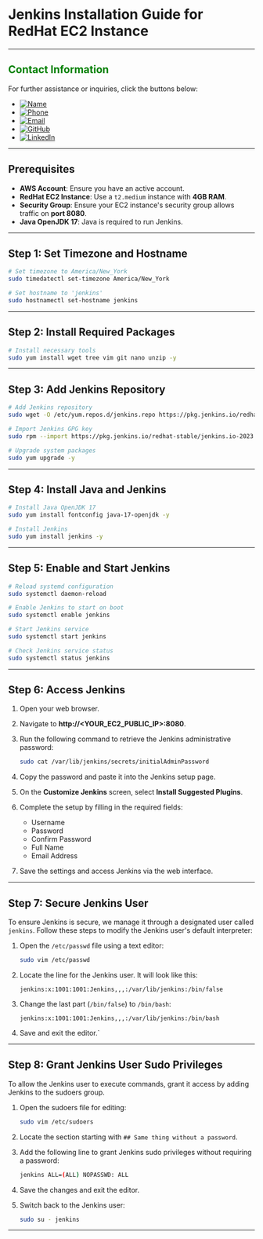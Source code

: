 
# Jenkins Installation Guide for RedHat EC2 Instance

---

## **<span style="color:green">Contact Information</span>**

For further assistance or inquiries, click the buttons below:

- [![Name](https://img.shields.io/badge/Name-Nditafon%20Hyson%20Nuigho-brightgreen)](mailto:nditafonhysonn@gmail.com)
- [![Phone](https://img.shields.io/badge/Phone-%2B237679638540-brightgreen)](tel:+237679638540)
- [![Email](https://img.shields.io/badge/Email-nditafonhysonn%40gmail.com-blue)](mailto:nditafonhysonn@gmail.com)
- [![GitHub](https://img.shields.io/badge/GitHub-Hyson--Wayne-lightgrey?logo=github)](https://github.com/Hyson-Wayne)
- [![LinkedIn](https://img.shields.io/badge/LinkedIn-nditafon--hyson-blue?logo=linkedin)](https://www.linkedin.com/in/nditafon-hyson-762a6623b/)

---

## **Prerequisites**
- **AWS Account**: Ensure you have an active account.
- **RedHat EC2 Instance**: Use a `t2.medium` instance with **4GB RAM**.
- **Security Group**: Ensure your EC2 instance's security group allows traffic on **port 8080**.
- **Java OpenJDK 17**: Java is required to run Jenkins.

---

## **Step 1: Set Timezone and Hostname**

```bash
# Set timezone to America/New_York
sudo timedatectl set-timezone America/New_York

# Set hostname to 'jenkins'
sudo hostnamectl set-hostname jenkins
```

---

## **Step 2: Install Required Packages**

```bash
# Install necessary tools
sudo yum install wget tree vim git nano unzip -y
```

---

## **Step 3: Add Jenkins Repository**

```bash
# Add Jenkins repository
sudo wget -O /etc/yum.repos.d/jenkins.repo https://pkg.jenkins.io/redhat-stable/jenkins.repo

# Import Jenkins GPG key
sudo rpm --import https://pkg.jenkins.io/redhat-stable/jenkins.io-2023.key

# Upgrade system packages
sudo yum upgrade -y
```

---

## **Step 4: Install Java and Jenkins**

```bash
# Install Java OpenJDK 17
sudo yum install fontconfig java-17-openjdk -y

# Install Jenkins
sudo yum install jenkins -y
```

---

## **Step 5: Enable and Start Jenkins**

```bash
# Reload systemd configuration
sudo systemctl daemon-reload

# Enable Jenkins to start on boot
sudo systemctl enable jenkins

# Start Jenkins service
sudo systemctl start jenkins

# Check Jenkins service status
sudo systemctl status jenkins
```

---

## **Step 6: Access Jenkins**

1. Open your web browser.
2. Navigate to **http://<YOUR_EC2_PUBLIC_IP>:8080**.
3. Run the following command to retrieve the Jenkins administrative password:

    ```bash
    sudo cat /var/lib/jenkins/secrets/initialAdminPassword
    ```

4. Copy the password and paste it into the Jenkins setup page.
5. On the **Customize Jenkins** screen, select **Install Suggested Plugins**.
6. Complete the setup by filling in the required fields:
    - Username
    - Password
    - Confirm Password
    - Full Name
    - Email Address
7. Save the settings and access Jenkins via the web interface.

---

## **Step 7: Secure Jenkins User**

To ensure Jenkins is secure, we manage it through a designated user called `jenkins`. Follow these steps to modify the Jenkins user's default interpreter:

1. Open the `/etc/passwd` file using a text editor:

    ```bash
    sudo vim /etc/passwd
    ```

2. Locate the line for the Jenkins user. It will look like this:

    ```
    jenkins:x:1001:1001:Jenkins,,,:/var/lib/jenkins:/bin/false
    ```

3. Change the last part (`/bin/false`) to `/bin/bash`:

    ```
    jenkins:x:1001:1001:Jenkins,,,:/var/lib/jenkins:/bin/bash
    ```

4. Save and exit the editor.`

---

## **Step 8: Grant Jenkins User Sudo Privileges**

To allow the Jenkins user to execute commands, grant it access by adding Jenkins to the sudoers group.

1. Open the sudoers file for editing:

    ```bash
    sudo vim /etc/sudoers
    ```

2. Locate the section starting with `## Same thing without a password`.

3. Add the following line to grant Jenkins sudo privileges without requiring a password:

    ```bash
    jenkins ALL=(ALL) NOPASSWD: ALL
    ```

4. Save the changes and exit the editor.

5. Switch back to the Jenkins user:

    ```bash
    sudo su - jenkins
    ```

---
